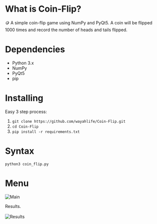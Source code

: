 # What is Coin-Flip?
🪙 A simple coin-flip game using NumPy and PyQt5. A coin will be flipped 1000 times and record the number of heads and tails flipped. <br>

# Dependencies 
* Python 3.x <br>
* NumPy
* PyQt5
* pip

# Installing
Easy 3 step process: <br>
1. ```git clone https://github.com/wayahlife/Coin-Flip.git```
2. ```cd Coin-Flip```
3. ```pip install -r requirements.txt```

# Syntax
```python3 coin_flip.py```

# Menu
![Main](https://user-images.githubusercontent.com/101604552/211120842-99c98d6f-8049-4f1f-87cc-5ffaf2d6a4d8.png) <br>

Results. <br> \
![Results](https://user-images.githubusercontent.com/101604552/211120884-e4619be3-b56b-4c50-82fd-222a62cc4843.png) <br>
